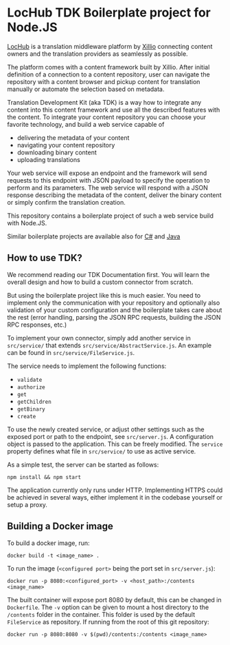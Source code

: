 # LocHub TDK Boilerplate project for Node.JS

[LocHub](https://lochub.com) is a translation middleware platform by [Xillio](https://xillio.com) connecting content owners and the translation providers as seamlessly as possible.

The platform comes with a content framework built by Xillio. After initial definition of a connection to a content repository, user can navigate the repository with a content browser and pickup content for translation manually or automate the selection based on metadata.

Translation Development Kit (aka TDK) is a way how to integrate any content into this content framework and use all the described features with the content. To integrate your content repository you can choose your favorite technology, and build a web service capable of

* delivering the metadata of your content
* navigating your content repository
* downloading binary content
* uploading translations

Your web service will expose an endpoint and the framework will send requests to this endpoint with JSON payload to specify the operation to perform and its parameters. The web service will respond with a JSON response describing the metadata of the content, deliver the binary content or simply confirm the translation creation.

This repository contains a boilerplate project of such a web service build with Node.JS.

Similar boilerplate projects are available also for [C#](https://github.com/xillio/TDK-Boilerplate-CSharp)
and [Java](https://github.com/xillio/TDK-Boilerplate-Java)

## How to use TDK?

We recommend reading our TDK Documentation first. You will learn the overall design and how to build a custom connector from scratch.

But using the boilerplate project like this is much easier. You need to implement only the communication with your repository and optionally also validation of your custom configuration and the boilerplate takes care about the rest (error handling, parsing the JSON RPC requests, building the JSON RPC responses, etc.)

To implement your own connector, simply add another service in `src/service/` that extends `src/service/AbstractService.js`. An example can be found in `src/service/FileService.js`.

The service needs to implement the following functions:
- `validate`
- `authorize`
- `get`
- `getChildren`
- `getBinary`
- `create`

To use the newly created service, or adjust other settings such as the exposed port or path to the endpoint, see `src/server.js`. A configuration object is passed to the application. This can be freely modified. The `service` property defines what file in `src/service/` to use as active service.

As a simple test, the server can be started as follows:
```
npm install && npm start
```
The application currently only runs under HTTP. Implementing HTTPS could be achieved in several ways, either implement it in the codebase yourself or setup a proxy.

## Building a Docker image

To build a docker image, run:
```
docker build -t <image_name> .
```

To run the image (`<configured port>` being the port set in `src/server.js`):
```
docker run -p 8080:<configured_port> -v <host_path>:/contents <image_name>
```

The built container will expose port 8080 by default, this can be changed in `Dockerfile`. The `-v` option can be given to mount a host directory to the `/contents` folder in the container. This folder is used by the default `FileService` as repository. If running from the root of this git repository:
```
docker run -p 8080:8080 -v $(pwd)/contents:/contents <image_name>
```

